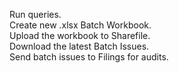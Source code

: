 Run queries.\
Create new .xlsx Batch Workbook.\
Upload the workbook to Sharefile.\
Download the latest Batch Issues.\
Send batch issues to Filings for audits.